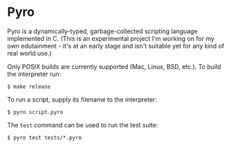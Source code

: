 # Pyro

Pyro is a dynamically-typed, garbage-collected scripting language implemented in C.
(This is an experimental project I'm working on for my own edutainment - it's at an early stage and isn't suitable yet for any kind of real world use.)

Only POSIX builds are currently supported (Mac, Linux, BSD, etc.). To build the interpreter run:

    $ make release

To run a script, supply its filename to the interpreter:

    $ pyro script.pyro

The `test` command can be used to run the test suite:

    $ pyro test tests/*.pyro

